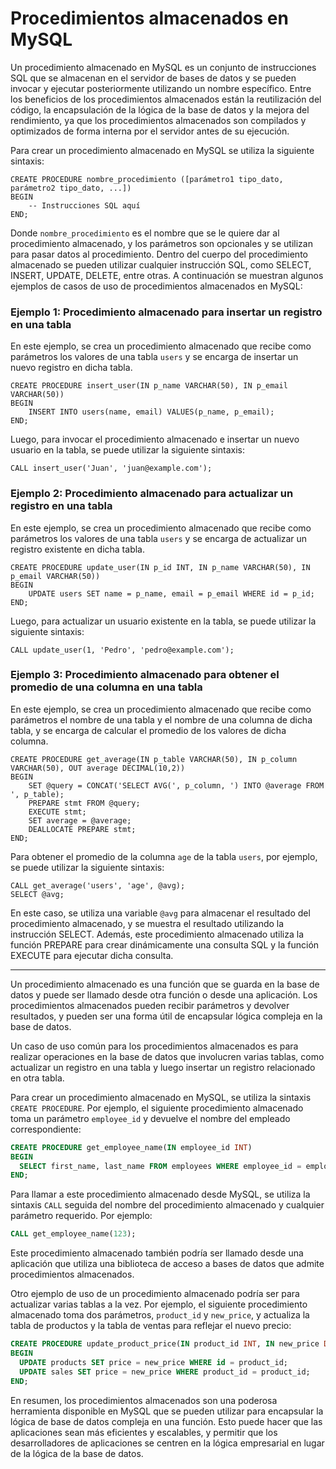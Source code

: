 # Procedimientos almacenados en MySQL

Un procedimiento almacenado en MySQL es un conjunto de instrucciones SQL que se almacenan en el servidor de bases de datos y se pueden invocar y ejecutar posteriormente utilizando un nombre específico. Entre los beneficios de los procedimientos almacenados están la reutilización del código, la encapsulación de la lógica de la base de datos y la mejora del rendimiento, ya que los procedimientos almacenados son compilados y optimizados de forma interna por el servidor antes de su ejecución.

Para crear un procedimiento almacenado en MySQL se utiliza la siguiente sintaxis:

```
CREATE PROCEDURE nombre_procedimiento ([parámetro1 tipo_dato, parámetro2 tipo_dato, ...])
BEGIN
    -- Instrucciones SQL aquí
END;
```

Donde `nombre_procedimiento` es el nombre que se le quiere dar al procedimiento almacenado, y los parámetros son opcionales y se utilizan para pasar datos al procedimiento. Dentro del cuerpo del procedimiento almacenado se pueden utilizar cualquier instrucción SQL, como SELECT, INSERT, UPDATE, DELETE, entre otras. A continuación se muestran algunos ejemplos de casos de uso de procedimientos almacenados en MySQL:

### Ejemplo 1: Procedimiento almacenado para insertar un registro en una tabla

En este ejemplo, se crea un procedimiento almacenado que recibe como parámetros los valores de una tabla `users` y se encarga de insertar un nuevo registro en dicha tabla.

```mysql
CREATE PROCEDURE insert_user(IN p_name VARCHAR(50), IN p_email VARCHAR(50))
BEGIN
    INSERT INTO users(name, email) VALUES(p_name, p_email);
END;
```

Luego, para invocar el procedimiento almacenado e insertar un nuevo usuario en la tabla, se puede utilizar la siguiente sintaxis:

```mysql
CALL insert_user('Juan', 'juan@example.com');
```

### Ejemplo 2: Procedimiento almacenado para actualizar un registro en una tabla

En este ejemplo, se crea un procedimiento almacenado que recibe como parámetros los valores de una tabla `users` y se encarga de actualizar un registro existente en dicha tabla.

```mysql
CREATE PROCEDURE update_user(IN p_id INT, IN p_name VARCHAR(50), IN p_email VARCHAR(50))
BEGIN
    UPDATE users SET name = p_name, email = p_email WHERE id = p_id;
END;
```

Luego, para actualizar un usuario existente en la tabla, se puede utilizar la siguiente sintaxis:

```mysql
CALL update_user(1, 'Pedro', 'pedro@example.com');
```

### Ejemplo 3: Procedimiento almacenado para obtener el promedio de una columna en una tabla

En este ejemplo, se crea un procedimiento almacenado que recibe como parámetros el nombre de una tabla y el nombre de una columna de dicha tabla, y se encarga de calcular el promedio de los valores de dicha columna.

```mysql
CREATE PROCEDURE get_average(IN p_table VARCHAR(50), IN p_column VARCHAR(50), OUT average DECIMAL(10,2))
BEGIN
    SET @query = CONCAT('SELECT AVG(', p_column, ') INTO @average FROM ', p_table);
    PREPARE stmt FROM @query;
    EXECUTE stmt;
    SET average = @average;
    DEALLOCATE PREPARE stmt;
END;
```

Para obtener el promedio de la columna `age` de la tabla `users`, por ejemplo, se puede utilizar la siguiente sintaxis:

```mysql
CALL get_average('users', 'age', @avg);
SELECT @avg;
```

En este caso, se utiliza una variable `@avg` para almacenar el resultado del procedimiento almacenado, y se muestra el resultado utilizando la instrucción SELECT. Además, este procedimiento almacenado utiliza la función PREPARE para crear dinámicamente una consulta SQL y la función EXECUTE para ejecutar dicha consulta.

---

Un procedimiento almacenado es una función que se guarda en la base de datos y puede ser llamado desde otra función o desde una aplicación. Los procedimientos almacenados pueden recibir parámetros y devolver resultados, y pueden ser una forma útil de encapsular lógica compleja en la base de datos.

Un caso de uso común para los procedimientos almacenados es para realizar operaciones en la base de datos que involucren varias tablas, como actualizar un registro en una tabla y luego insertar un registro relacionado en otra tabla.

Para crear un procedimiento almacenado en MySQL, se utiliza la sintaxis `CREATE PROCEDURE`. Por ejemplo, el siguiente procedimiento almacenado toma un parámetro `employee_id` y devuelve el nombre del empleado correspondiente:

```sql
CREATE PROCEDURE get_employee_name(IN employee_id INT)
BEGIN
  SELECT first_name, last_name FROM employees WHERE employee_id = employee_id;
END;
```

Para llamar a este procedimiento almacenado desde MySQL, se utiliza la sintaxis `CALL` seguida del nombre del procedimiento almacenado y cualquier parámetro requerido. Por ejemplo:

```sql
CALL get_employee_name(123);
```

Este procedimiento almacenado también podría ser llamado desde una aplicación que utiliza una biblioteca de acceso a bases de datos que admite procedimientos almacenados.

Otro ejemplo de uso de un procedimiento almacenado podría ser para actualizar varias tablas a la vez. Por ejemplo, el siguiente procedimiento almacenado toma dos parámetros, `product_id` y `new_price`, y actualiza la tabla de productos y la tabla de ventas para reflejar el nuevo precio:

```sql
CREATE PROCEDURE update_product_price(IN product_id INT, IN new_price DECIMAL(10,2))
BEGIN
  UPDATE products SET price = new_price WHERE id = product_id;
  UPDATE sales SET price = new_price WHERE product_id = product_id;
END;
```

En resumen, los procedimientos almacenados son una poderosa herramienta disponible en MySQL que se pueden utilizar para encapsular la lógica de base de datos compleja en una función. Esto puede hacer que las aplicaciones sean más eficientes y escalables, y permitir que los desarrolladores de aplicaciones se centren en la lógica empresarial en lugar de la lógica de la base de datos.